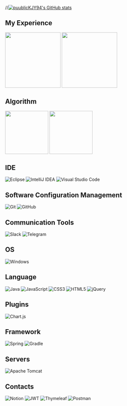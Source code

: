 
//[![puublicKJY94's GitHub stats](https://github-readme-stats.vercel.app/api?username=publicKJY94&include_all_commits=true&theme=nord&hide_border=true&count_private=true)](https://github.com/publicKJY94/github-readme-stats)

## My Experience
<div>
<img height="180px;" src="https://github-readme-stats.vercel.app/api?username=publicKJY94&show_icons=true&theme=dark&icon_color=4169E1&title_color=6495ED">
<img height="180px;" src="https://github-readme-stats.vercel.app/api/top-langs/?username=publicKJY94&layout=compact&theme=dracula">
</div>

## Algorithm
<div>
  <img height="140px" src="http://mazassumnida.wtf/api/v2/generate_badge?boj=jinkim301">
  <img height="140px" src="https://cf.leed.at?id=jinkim301">
</div>

## IDE
![Eclipse](https://img.shields.io/badge/Eclipse-FE7A16.svg?style=for-the-badge&logo=Eclipse&logoColor=white)
![IntelliJ IDEA](https://img.shields.io/badge/IntelliJIDEA-000000.svg?style=for-the-badge&logo=intellij-idea&logoColor=white)
![Visual Studio Code](https://img.shields.io/badge/Visual%20Studio%20Code-0078d7.svg?style=for-the-badge&logo=visual-studio-code&logoColor=white)

## Software Configuration Management
![Git](https://img.shields.io/badge/git-%23F05033.svg?style=for-the-badge&logo=git&logoColor=white)
![GitHub](https://img.shields.io/badge/github-%23121011.svg?style=for-the-badge&logo=github&logoColor=white)

## Communication Tools
![Slack](https://img.shields.io/badge/Slack-4A154B?style=for-the-badge&logo=slack&logoColor=white)
![Telegram](https://img.shields.io/badge/Telegram-2CA5E0?style=for-the-badge&logo=telegram&logoColor=white)

## OS
![Windows](https://img.shields.io/badge/Windows-0078D6?style=for-the-badge&logo=windows&logoColor=white)

## Language
![Java](https://img.shields.io/badge/java-%23ED8B00.svg?style=for-the-badge&logo=java&logoColor=white)
![JavaScript](https://img.shields.io/badge/javascript-%23323330.svg?style=for-the-badge&logo=javascript&logoColor=%23F7DF1E)
![CSS3](https://img.shields.io/badge/css3-%231572B6.svg?style=for-the-badge&logo=css3&logoColor=white)
![HTML5](https://img.shields.io/badge/html5-%23E34F26.svg?style=for-the-badge&logo=html5&logoColor=white)
![jQuery](https://img.shields.io/badge/jquery-%230769AD.svg?style=for-the-badge&logo=jquery&logoColor=white)

## Plugins
![Chart.js](https://img.shields.io/badge/chart.js-F5788D.svg?style=for-the-badge&logo=chart.js&logoColor=white)

## Framework
![Spring](https://img.shields.io/badge/spring-%236DB33F.svg?style=for-the-badge&logo=spring&logoColor=white)
![Gradle](https://img.shields.io/badge/Gradle-02303A.svg?style=for-the-badge&logo=Gradle&logoColor=white)

## Servers
![Apache Tomcat](https://img.shields.io/badge/apache%20tomcat-%23F8DC75.svg?style=for-the-badge&logo=apache-tomcat&logoColor=black)

## Contacts
![Notion](https://img.shields.io/badge/Notion-%23000000.svg?style=for-the-badge&logo=notion&logoColor=white)
![JWT](https://img.shields.io/badge/JWT-black?style=for-the-badge&logo=JSON%20web%20tokens)
![Thymeleaf](https://img.shields.io/badge/Thymeleaf-%23005C0F.svg?style=for-the-badge&logo=Thymeleaf&logoColor=white)
![Postman](https://img.shields.io/badge/Postman-FF6C37?style=for-the-badge&logo=postman&logoColor=white)
